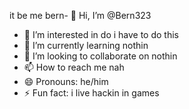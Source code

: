 it be me bern- 👋 Hi, I’m @Bern323
- 👀 I’m interested in do i have to do this
- 🌱 I’m currently learning nothin
- 💞️ I’m looking to collaborate on nothin
- 📫 How to reach me nah
- 😄 Pronouns: he/him
- ⚡ Fun fact: i live hackin in games

<!---
Bern323/Bern323 is a ✨ special ✨ repository because its `README.md` (this file) appears on your GitHub profile.
You can click the Preview link to take a look at your changes.
--->
